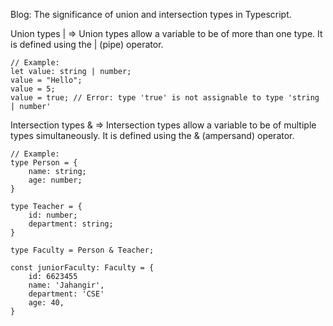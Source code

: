 Blog: The significance of union and intersection types in Typescript.

Union types | =>
Union types allow a variable to be of more than one type. It is defined using the | (pipe) operator.

```
// Example:
let value: string | number;
value = "Hello";
value = 5;
value = true; // Error: type 'true' is not assignable to type 'string | number'
```

Intersection types & =>
Intersection types allow a variable to be of multiple types simultaneously. It is defined using the & (ampersand) operator.

```
// Example:
type Person = {
    name: string;
    age: number;
}

type Teacher = {
    id: number;
    department: string;
}

type Faculty = Person & Teacher;

const juniorFaculty: Faculty = {
    id: 6623455
    name: 'Jahangir',
    department: 'CSE'
    age: 40,
}

```

